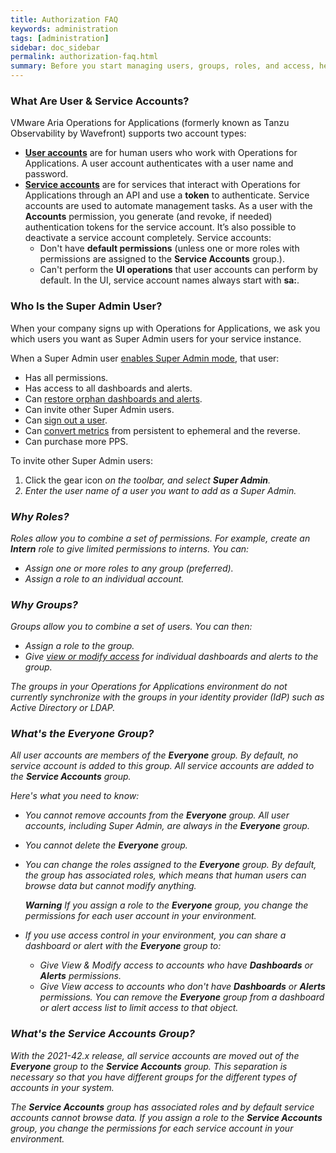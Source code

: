 ```yaml
---
title: Authorization FAQ
keywords: administration
tags: [administration]
sidebar: doc_sidebar
permalink: authorization-faq.html
summary: Before you start managing users, groups, roles, and access, here are some FAQs.
---
```



### What Are User & Service Accounts?

VMware Aria Operations for Applications (formerly known as Tanzu Observability by Wavefront) supports two account types:
* [**User accounts**](user-accounts.html) are for human users who work with Operations for Applications. A user account authenticates with a user name and password.
* [**Service accounts**](service-accounts.html) are for services that interact with Operations for Applications through an API and use a **token** to authenticate. Service accounts are used to automate management tasks. As a user with the **Accounts** permission, you generate (and revoke, if needed) authentication tokens for the service account. It’s also possible to deactivate a service account completely. 
 Service accounts:
  - Don't have **default permissions** (unless one or more roles with permissions are assigned to the **Service Accounts** group.).
  - Can't perform the **UI operations** that user accounts can perform by default.
  In the UI, service account names always start with **sa:**.

### Who Is the Super Admin User?

When your company signs up with Operations for Applications, we ask you which users you want as Super Admin users for your service instance.

When a Super Admin user [enables Super Admin mode](users_account_managing.html#enable-or-disable-super-admin-mode), that user:

* Has all permissions.
* Has access to all dashboards and alerts.
* Can [restore orphan dashboards and alerts](access.html#make-orphan-dashboards-or-alerts-visible).
* Can invite other Super Admin users.
* Can [sign out a user](user-accounts.html#sign-out-a-user).
* Can [convert metrics](metrics_managing.html#change-the-retention-period-of-metrics) from persistent to ephemeral and the reverse.
* Can purchase more PPS.

To invite other Super Admin users:

1. Click the gear icon <i class="fa fa-cog"/> on the toolbar, and select **Super Admin**.
2. Enter the user name of a user you want to add as a Super Admin.


### Why Roles?

Roles allow you to combine a set of permissions. For example, create an **Intern** role to give limited permissions to interns. You can:
* Assign one or more roles to any group (preferred).
* Assign a role to an individual account.

### Why Groups?

Groups allow you to combine a set of users. You can then:
* Assign a role to the group.
* Give [view or modify access](access.html) for individual dashboards and alerts to the group.

The groups in your Operations for Applications environment do *not* currently synchronize with the groups in your identity provider (IdP) such as Active Directory or LDAP.


### What's the Everyone Group?

All user accounts are members of the **Everyone** group. By default, no service account is added to this group. All service accounts are added to the **Service Accounts** group.

Here's what you need to know:

* You cannot remove accounts from the **Everyone** group. All user accounts, including Super Admin, are always in the **Everyone** group.
* You cannot delete the **Everyone** group.
* You can change the roles assigned to the **Everyone** group. By default, the group has associated roles, which means that human users can browse data but cannot modify anything. 

  **Warning** If you assign a role to the **Everyone** group, you change the permissions for each user account in your environment.
* If you use access control in your environment, you can share a dashboard or alert with the **Everyone** group to:
  - Give View & Modify access to accounts who have **Dashboards** or **Alerts** permissions.
  - Give View access to accounts who don't have **Dashboards** or **Alerts** permissions.
  You can remove the **Everyone** group from a dashboard or alert access list to limit access to that object.
  
  
### What's the Service Accounts Group?

With the 2021-42.x release, all service accounts are moved out of the **Everyone** group to the **Service Accounts** group. This separation is necessary so that you have different groups for the different types of accounts in your system. 

The **Service Accounts** group has associated roles and by default service accounts cannot browse data. If you assign a role to the **Service Accounts** group, you change the permissions for each service account in your environment.




  
